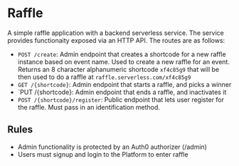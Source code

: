 # Raffle

A simple raffle application with a backend serverless service. The service provides functionaity exposed via an HTTP API. The routes are as follows:

- `POST /create`: Admin endpoint that creates a shortcode for a new raffle instance based on event name. Used to create a new raffle for an event. Returns an 8 character alphanumeric shortcode `xf4c85g9` that will be then used to do a raffle at `raffle.serverless.com/xf4c85g9`
- `GET /{shortcode}`: Admin endpoint that starts a raffle, and picks a winner
- `PUT /{shortcode}: Admin endpoint that ends a raffle, and inactivates it
- `POST /{shortcode}/register`: Public endpoint that lets user register for the raffle. Must pass in an identification method.

## Rules

- Admin functionality is protected by an Auth0 authorizer (/admin)
- Users must signup and login to the Platform to enter raffle
